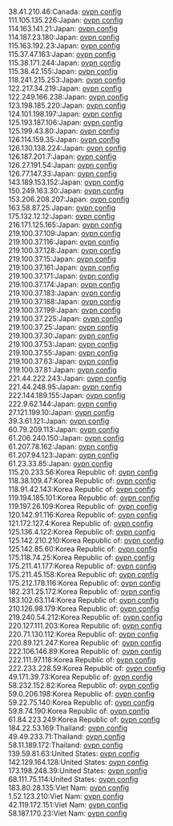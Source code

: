38.41.210.46:Canada: [ovpn config](vpn/38_41_210_46.ovpn)  
111.105.135.226:Japan: [ovpn config](vpn/111_105_135_226.ovpn)  
114.163.141.21:Japan: [ovpn config](vpn/114_163_141_21.ovpn)  
114.187.23.180:Japan: [ovpn config](vpn/114_187_23_180.ovpn)  
115.163.192.23:Japan: [ovpn config](vpn/115_163_192_23.ovpn)  
115.37.47.163:Japan: [ovpn config](vpn/115_37_47_163.ovpn)  
115.38.171.244:Japan: [ovpn config](vpn/115_38_171_244.ovpn)  
115.38.42.155:Japan: [ovpn config](vpn/115_38_42_155.ovpn)  
118.241.215.253:Japan: [ovpn config](vpn/118_241_215_253.ovpn)  
122.217.34.219:Japan: [ovpn config](vpn/122_217_34_219.ovpn)  
122.249.166.238:Japan: [ovpn config](vpn/122_249_166_238.ovpn)  
123.198.185.220:Japan: [ovpn config](vpn/123_198_185_220.ovpn)  
124.101.198.197:Japan: [ovpn config](vpn/124_101_198_197.ovpn)  
125.193.187.106:Japan: [ovpn config](vpn/125_193_187_106.ovpn)  
125.199.43.80:Japan: [ovpn config](vpn/125_199_43_80.ovpn)  
126.114.159.35:Japan: [ovpn config](vpn/126_114_159_35.ovpn)  
126.130.138.224:Japan: [ovpn config](vpn/126_130_138_224.ovpn)  
126.187.201.7:Japan: [ovpn config](vpn/126_187_201_7.ovpn)  
126.27.191.54:Japan: [ovpn config](vpn/126_27_191_54.ovpn)  
126.77.147.33:Japan: [ovpn config](vpn/126_77_147_33.ovpn)  
143.189.153.152:Japan: [ovpn config](vpn/143_189_153_152.ovpn)  
150.249.163.30:Japan: [ovpn config](vpn/150_249_163_30.ovpn)  
153.206.208.207:Japan: [ovpn config](vpn/153_206_208_207.ovpn)  
163.58.87.25:Japan: [ovpn config](vpn/163_58_87_25.ovpn)  
175.132.12.12:Japan: [ovpn config](vpn/175_132_12_12.ovpn)  
216.171.125.165:Japan: [ovpn config](vpn/216_171_125_165.ovpn)  
219.100.37.109:Japan: [ovpn config](vpn/219_100_37_109.ovpn)  
219.100.37.116:Japan: [ovpn config](vpn/219_100_37_116.ovpn)  
219.100.37.128:Japan: [ovpn config](vpn/219_100_37_128.ovpn)  
219.100.37.15:Japan: [ovpn config](vpn/219_100_37_15.ovpn)  
219.100.37.161:Japan: [ovpn config](vpn/219_100_37_161.ovpn)  
219.100.37.171:Japan: [ovpn config](vpn/219_100_37_171.ovpn)  
219.100.37.174:Japan: [ovpn config](vpn/219_100_37_174.ovpn)  
219.100.37.183:Japan: [ovpn config](vpn/219_100_37_183.ovpn)  
219.100.37.188:Japan: [ovpn config](vpn/219_100_37_188.ovpn)  
219.100.37.199:Japan: [ovpn config](vpn/219_100_37_199.ovpn)  
219.100.37.225:Japan: [ovpn config](vpn/219_100_37_225.ovpn)  
219.100.37.25:Japan: [ovpn config](vpn/219_100_37_25.ovpn)  
219.100.37.30:Japan: [ovpn config](vpn/219_100_37_30.ovpn)  
219.100.37.53:Japan: [ovpn config](vpn/219_100_37_53.ovpn)  
219.100.37.55:Japan: [ovpn config](vpn/219_100_37_55.ovpn)  
219.100.37.63:Japan: [ovpn config](vpn/219_100_37_63.ovpn)  
219.100.37.81:Japan: [ovpn config](vpn/219_100_37_81.ovpn)  
221.44.222.243:Japan: [ovpn config](vpn/221_44_222_243.ovpn)  
221.44.248.95:Japan: [ovpn config](vpn/221_44_248_95.ovpn)  
222.144.189.155:Japan: [ovpn config](vpn/222_144_189_155.ovpn)  
222.9.62.144:Japan: [ovpn config](vpn/222_9_62_144.ovpn)  
27.121.199.10:Japan: [ovpn config](vpn/27_121_199_10.ovpn)  
39.3.61.121:Japan: [ovpn config](vpn/39_3_61_121.ovpn)  
60.79.209.113:Japan: [ovpn config](vpn/60_79_209_113.ovpn)  
61.206.240.150:Japan: [ovpn config](vpn/61_206_240_150.ovpn)  
61.207.78.162:Japan: [ovpn config](vpn/61_207_78_162.ovpn)  
61.207.94.123:Japan: [ovpn config](vpn/61_207_94_123.ovpn)  
61.23.33.85:Japan: [ovpn config](vpn/61_23_33_85.ovpn)  
115.20.233.56:Korea Republic of: [ovpn config](vpn/115_20_233_56.ovpn)  
118.38.109.47:Korea Republic of: [ovpn config](vpn/118_38_109_47.ovpn)  
118.91.42.143:Korea Republic of: [ovpn config](vpn/118_91_42_143.ovpn)  
119.194.185.101:Korea Republic of: [ovpn config](vpn/119_194_185_101.ovpn)  
119.197.26.109:Korea Republic of: [ovpn config](vpn/119_197_26_109.ovpn)  
120.142.91.116:Korea Republic of: [ovpn config](vpn/120_142_91_116.ovpn)  
121.172.127.4:Korea Republic of: [ovpn config](vpn/121_172_127_4.ovpn)  
125.136.4.122:Korea Republic of: [ovpn config](vpn/125_136_4_122.ovpn)  
125.142.210.210:Korea Republic of: [ovpn config](vpn/125_142_210_210.ovpn)  
125.142.85.60:Korea Republic of: [ovpn config](vpn/125_142_85_60.ovpn)  
175.118.74.25:Korea Republic of: [ovpn config](vpn/175_118_74_25.ovpn)  
175.211.41.177:Korea Republic of: [ovpn config](vpn/175_211_41_177.ovpn)  
175.211.45.158:Korea Republic of: [ovpn config](vpn/175_211_45_158.ovpn)  
175.212.178.116:Korea Republic of: [ovpn config](vpn/175_212_178_116.ovpn)  
182.231.25.172:Korea Republic of: [ovpn config](vpn/182_231_25_172.ovpn)  
183.102.63.114:Korea Republic of: [ovpn config](vpn/183_102_63_114.ovpn)  
210.126.98.179:Korea Republic of: [ovpn config](vpn/210_126_98_179.ovpn)  
219.240.54.212:Korea Republic of: [ovpn config](vpn/219_240_54_212.ovpn)  
220.127.111.203:Korea Republic of: [ovpn config](vpn/220_127_111_203.ovpn)  
220.71.130.112:Korea Republic of: [ovpn config](vpn/220_71_130_112.ovpn)  
220.89.121.247:Korea Republic of: [ovpn config](vpn/220_89_121_247.ovpn)  
222.106.146.89:Korea Republic of: [ovpn config](vpn/222_106_146_89.ovpn)  
222.111.97.118:Korea Republic of: [ovpn config](vpn/222_111_97_118.ovpn)  
222.233.228.59:Korea Republic of: [ovpn config](vpn/222_233_228_59.ovpn)  
49.171.39.73:Korea Republic of: [ovpn config](vpn/49_171_39_73.ovpn)  
58.232.152.82:Korea Republic of: [ovpn config](vpn/58_232_152_82.ovpn)  
59.0.206.198:Korea Republic of: [ovpn config](vpn/59_0_206_198.ovpn)  
59.22.75.140:Korea Republic of: [ovpn config](vpn/59_22_75_140.ovpn)  
59.8.74.190:Korea Republic of: [ovpn config](vpn/59_8_74_190.ovpn)  
61.84.223.249:Korea Republic of: [ovpn config](vpn/61_84_223_249.ovpn)  
184.22.53.169:Thailand: [ovpn config](vpn/184_22_53_169.ovpn)  
49.49.233.71:Thailand: [ovpn config](vpn/49_49_233_71.ovpn)  
58.11.189.172:Thailand: [ovpn config](vpn/58_11_189_172.ovpn)  
139.59.81.63:United States: [ovpn config](vpn/139_59_81_63.ovpn)  
142.129.164.128:United States: [ovpn config](vpn/142_129_164_128.ovpn)  
173.198.248.39:United States: [ovpn config](vpn/173_198_248_39.ovpn)  
68.111.75.114:United States: [ovpn config](vpn/68_111_75_114.ovpn)  
183.80.28.135:Viet Nam: [ovpn config](vpn/183_80_28_135.ovpn)  
1.52.123.210:Viet Nam: [ovpn config](vpn/1_52_123_210.ovpn)  
42.119.172.151:Viet Nam: [ovpn config](vpn/42_119_172_151.ovpn)  
58.187.170.23:Viet Nam: [ovpn config](vpn/58_187_170_23.ovpn)  
